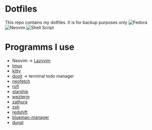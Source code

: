 # Dotfiles
This repo contains my dotfiles. It is for backup purposes only
![Fedora](https://img.shields.io/badge/Fedora-294172?style=for-the-badge&logo=fedora&logoColor=white)
![Neovim](https://img.shields.io/badge/NeoVim-%2357A143.svg?&style=for-the-badge&logo=neovim&logoColor=white)
![Shell Script](https://img.shields.io/badge/shell_script-%23121011.svg?style=for-the-badge&logo=gnu-bash&logoColor=white)

# Programms I use
- Neovim -> [Lazyvim](https://www.lazyvim.org/)
- [tmux](https://github.com/tmux/tmux)
- [kitty](https://github.com/kovidgoyal/kitty)
- [dooit](https://github.com/kraanzu/dooit) -> terminal todo manager
- [neofetch](https://github.com/dylanaraps/neofetch)
- [rofi](https://github.com/davatorium/rofi)
- [starship](https://github.com/starship/starship)
- [wezterm](https://wezfurlong.org/wezterm/index.html)
- [zathura](https://pwmt.org/projects/zathura/)
- [zsh](https://github.com/ohmyzsh/ohmyzsh/wiki/Installing-ZSH)
- [redshift](https://github.com/jonls/redshift)
- [blueman-manager](https://github.com/blueman-project/blueman)
- [dunst](https://github.com/dunst-project/dunst)

